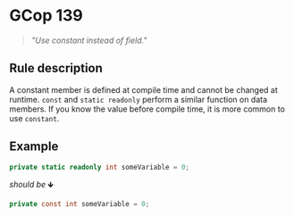 ﻿# GCop 139

> *"Use constant instead of field."*

## Rule description

A constant member is defined at compile time and cannot be changed at runtime. `const` and `static readonly` perform a similar function on data members. If you know the value before compile time, it is more common to use `constant`.

## Example

```csharp
private static readonly int someVariable = 0;
```

*should be* 🡻

```csharp
private const int someVariable = 0;
```
